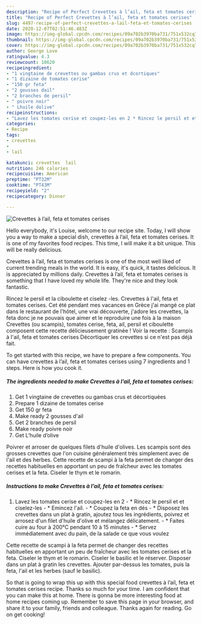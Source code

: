 ```yaml
---
description: "Recipe of Perfect Crevettes à l’ail, feta et tomates cerises"
title: "Recipe of Perfect Crevettes à l’ail, feta et tomates cerises"
slug: 4497-recipe-of-perfect-crevettes-a-lail-feta-et-tomates-cerises
date: 2020-12-07T02:51:46.483Z
image: https://img-global.cpcdn.com/recipes/09a702b3970ba731/751x532cq70/crevettes-a-lail-feta-et-tomates-cerises-photo-principale-de-la-recette.jpg
thumbnail: https://img-global.cpcdn.com/recipes/09a702b3970ba731/751x532cq70/crevettes-a-lail-feta-et-tomates-cerises-photo-principale-de-la-recette.jpg
cover: https://img-global.cpcdn.com/recipes/09a702b3970ba731/751x532cq70/crevettes-a-lail-feta-et-tomates-cerises-photo-principale-de-la-recette.jpg
author: George Love
ratingvalue: 4.3
reviewcount: 10620
recipeingredient:
- "1 vingtaine de crevettes ou gambas crus et dcortiques"
- "1 dizaine de tomates cerise"
- "150 gr feta"
- "2 gousses dail"
- "2 branches de persil"
- " poivre noir"
- " Lhuile dolive"
recipeinstructions:
- "Lavez les tomates cerise et coupez-les en 2 * Rincez le persil et et ciselez-les * Emincez l&#39;ail. * Coupez la feta en dés * Disposez les crevettes dans un plat à gratin, ajoutez tous les ingrédients, poivrez et arrosez d&#39;un filet d&#39;huile d&#39;olive et mélangez délicatement. * Faites cuire au four à 200°C pendant 10 à 15 minutes  * Servez immédiatement avec du pain, de la salade ce que vous voulez"
categories:
- Recipe
tags:
- crevettes
- 
- lail

katakunci: crevettes  lail 
nutrition: 246 calories
recipecuisine: American
preptime: "PT32M"
cooktime: "PT43M"
recipeyield: "2"
recipecategory: Dinner

---
```



![Crevettes à l’ail, feta et tomates cerises](https://img-global.cpcdn.com/recipes/09a702b3970ba731/751x532cq70/crevettes-a-lail-feta-et-tomates-cerises-photo-principale-de-la-recette.jpg)

Hello everybody, it's Louise, welcome to our recipe site. Today, I will show you a way to make a special dish, crevettes à l’ail, feta et tomates cerises. It is one of my favorites food recipes. This time, I will make it a bit unique. This will be really delicious.

Crevettes à l’ail, feta et tomates cerises is one of the most well liked of current trending meals in the world. It is easy, it's quick, it tastes delicious. It is appreciated by millions daily. Crevettes à l’ail, feta et tomates cerises is something that I have loved my whole life. They're nice and they look fantastic.

Rincez le persil et la ciboulette et ciselez -les. Crevettes à l&#39;ail, feta et tomates cerises. Cet été pendant mes vacances en Grèce j&#39;ai mangé ce plat dans le restaurant de l&#39;hôtel, une vrai découverte, j&#39;adore les crevettes, la feta donc je ne pouvais que aimer et le reproduire une fois à la maison Crevettes (ou scampis), tomates cerise, feta, ail, persil et ciboulette composent cette recette délicieusement gratinée ! Voir la recette : Scampis à l&#39;ail, feta et tomates cerises Décortiquer les crevettes si ce n&#39;est pas déjà fait.


To get started with this recipe, we have to prepare a few components. You can have crevettes à l’ail, feta et tomates cerises using 7 ingredients and 1 steps. Here is how you cook it.

<!--inarticleads1-->

##### The ingredients needed to make Crevettes à l’ail, feta et tomates cerises:

1. Get 1 vingtaine de crevettes ou gambas crus et décortiquées
1. Prepare 1 dizaine de tomates cerise
1. Get 150 gr feta
1. Make ready 2 gousses d&#39;ail
1. Get 2 branches de persil
1. Make ready  poivre noir
1. Get  L’huile d’olive


Poivrer et arroser de quelques filets d&#39;huile d&#39;olives. Les scampis sont des grosses crevettes que l&#39;on cuisine généralement très simplement avec de l&#39;ail et des herbes. Cette recette de scampi à la feta permet de changer des recettes habituelles en apportant un peu de fraîcheur avec les tomates cerises et la feta. Ciseler le thym et le romarin. 

<!--inarticleads2-->

##### Instructions to make Crevettes à l’ail, feta et tomates cerises:

1. Lavez les tomates cerise et coupez-les en 2 - * Rincez le persil et et ciselez-les - * Emincez l&#39;ail. - * Coupez la feta en dés - * Disposez les crevettes dans un plat à gratin, ajoutez tous les ingrédients, poivrez et arrosez d&#39;un filet d&#39;huile d&#39;olive et mélangez délicatement. - * Faites cuire au four à 200°C pendant 10 à 15 minutes  - * Servez immédiatement avec du pain, de la salade ce que vous voulez


Cette recette de scampi à la feta permet de changer des recettes habituelles en apportant un peu de fraîcheur avec les tomates cerises et la feta. Ciseler le thym et le romarin. Ciseler le basilic et le réserver. Disposer dans un plat à gratin les crevettes. Ajouter par-dessus les tomates, puis la feta, l&#39;ail et les herbes (sauf le basilic). 

So that is going to wrap this up with this special food crevettes à l’ail, feta et tomates cerises recipe. Thanks so much for your time. I am confident that you can make this at home. There is gonna be more interesting food at home recipes coming up. Remember to save this page in your browser, and share it to your family, friends and colleague. Thanks again for reading. Go on get cooking!
